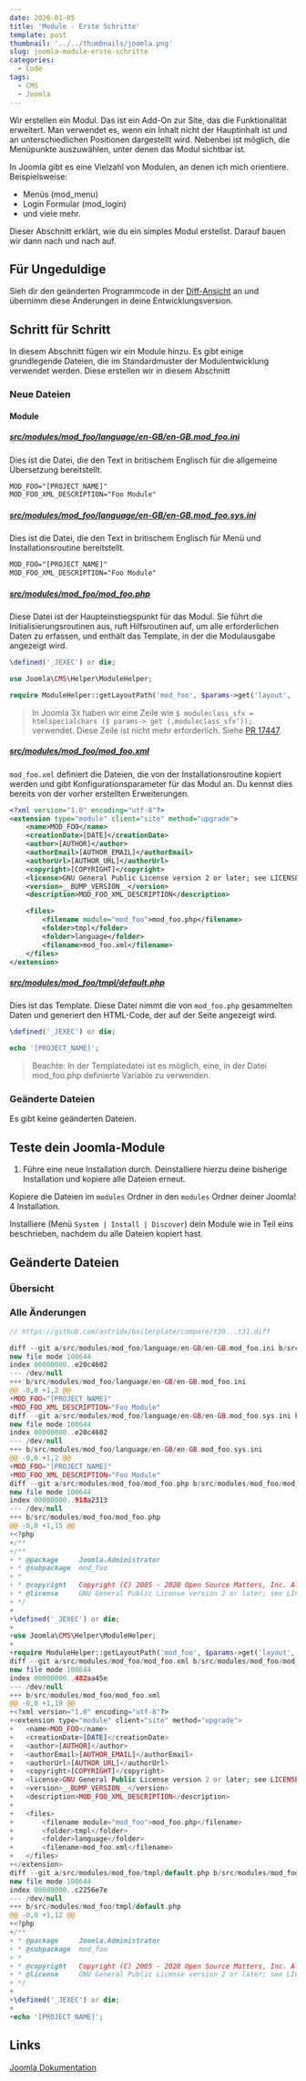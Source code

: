 ```yaml
---
date: 2020-01-05
title: 'Module - Erste Schritte'
template: post
thumbnail: '../../thumbnails/joomla.png'
slug: joomla-module-erste-schritte
categories:
  - Code
tags:
  - CMS
  - Joomla
---
```


Wir erstellen ein Modul. Das ist ein Add-On zur Site, das die Funktionalität erweitert. Man verwendet es, wenn ein Inhalt nicht der Hauptinhalt ist und an unterschiedlichen Positionen dargestellt wird. Nebenbei ist möglich, die Menüpunkte auszuwählen, unter denen das Modul sichtbar ist.

In Joomla gibt es eine Vielzahl von Modulen, an denen ich mich orientiere. Beispielsweise:

- Menüs (mod_menu)
- Login Formular (mod_login)
- und viele mehr.

Dieser Abschnitt erklärt, wie du ein simples Modul erstellst. Darauf bauen wir dann nach und nach auf.

## Für Ungeduldige

Sieh dir den geänderten Programmcode in der [Diff-Ansicht](https://github.com/astridx/boilerplate/compare/t30...t31) an und übernimm diese Änderungen in deine Entwicklungsversion.

## Schritt für Schritt

In diesem Abschnitt fügen wir ein Module hinzu. Es gibt einige grundlegende Dateien, die im Standardmuster der Modulentwicklung verwendet werden. Diese erstellen wir in diesem Abschnitt

### Neue Dateien

#### Module

##### [src/modules/mod_foo/language/en-GB/en-GB.mod_foo.ini](https://github.com/astridx/boilerplate/blob/51a02d3706fbf64b023e242def2086b1529cfe8d/src/modules/mod_foo/language/en-GB/en-GB.mod_foo.ini)

Dies ist die Datei, die den Text in britischem Englisch für die allgemeine Übersetzung bereitstellt.

```xml
MOD_FOO="[PROJECT_NAME]"
MOD_FOO_XML_DESCRIPTION="Foo Module"
```

##### [src/modules/mod_foo/language/en-GB/en-GB.mod_foo.sys.ini](https://github.com/astridx/boilerplate/blob/51a02d3706fbf64b023e242def2086b1529cfe8d/src/modules/mod_foo/language/en-GB/en-GB.mod_foo.sys.ini)

Dies ist die Datei, die den Text in britischem Englisch für Menü und Installationsroutine bereitstellt.

```xml
MOD_FOO="[PROJECT_NAME]"
MOD_FOO_XML_DESCRIPTION="Foo Module"
```

##### [src/modules/mod_foo/mod_foo.php](https://github.com/astridx/boilerplate/blob/51a02d3706fbf64b023e242def2086b1529cfe8d/src/modules/mod_foo/mod_foo.php)

Diese Datei ist der Haupteinstiegspunkt für das Modul. Sie führt die Initialisierungsroutinen aus, ruft Hilfsroutinen auf, um alle erforderlichen Daten zu erfassen, und enthält das Template, in der die Modulausgabe angezeigt wird.

```php
\defined('_JEXEC') or die;

use Joomla\CMS\Helper\ModuleHelper;

require ModuleHelper::getLayoutPath('mod_foo', $params->get('layout', 'default'));
```

> In Joomla 3x haben wir eine Zeile wie `$ moduleclass_sfx = htmlspecialchars ($ params-> get (‚moduleclass_sfx‘));` verwendet. Diese Zeile ist nicht mehr erforderlich. Siehe [PR 17447](https://github.com/joomla/joomla-cms/pull/17447).

##### [src/modules/mod_foo/mod_foo.xml](https://github.com/astridx/boilerplate/blob/51a02d3706fbf64b023e242def2086b1529cfe8d/src/modules/mod_foo/mod_foo.xml)

`mod_foo.xml` definiert die Dateien, die von der Installationsroutine kopiert werden und gibt Konfigurationsparameter für das Modul an. Du kennst dies bereits von der vorher erstellten Erweiterungen.

```xml
<?xml version="1.0" encoding="utf-8"?>
<extension type="module" client="site" method="upgrade">
	<name>MOD_FOO</name>
	<creationDate>[DATE]</creationDate>
	<author>[AUTHOR]</author>
	<authorEmail>[AUTHOR_EMAIL]</authorEmail>
	<authorUrl>[AUTHOR_URL]</authorUrl>
	<copyright>[COPYRIGHT]</copyright>
	<license>GNU General Public License version 2 or later; see LICENSE.txt</license>
	<version>__BUMP_VERSION__</version>
	<description>MOD_FOO_XML_DESCRIPTION</description>

	<files>
		<filename module="mod_foo">mod_foo.php</filename>
		<folder>tmpl</folder>
		<folder>language</folder>
		<filename>mod_foo.xml</filename>
	</files>
</extension>
```

##### [src/modules/mod_foo/tmpl/default.php](https://github.com/astridx/boilerplate/blob/51a02d3706fbf64b023e242def2086b1529cfe8d/src/modules/mod_foo/tmpl/default.php)

Dies ist das Template. Diese Datei nimmt die von `mod_foo.php` gesammelten Daten und generiert den HTML-Code, der auf der Seite angezeigt wird.

```php
\defined('_JEXEC') or die;

echo '[PROJECT_NAME]';
```

> Beachte: In der Templatedatei ist es möglich, eine, in der Datei mod_foo.php definierte Variable zu verwenden.

### Geänderte Dateien

Es gibt keine geänderten Dateien.

## Teste dein Joomla-Module

1. Führe eine neue Installation durch. Deinstalliere hierzu deine bisherige Installation und kopiere alle Dateien erneut.

Kopiere die Dateien im `modules` Ordner in den `modules` Ordner deiner Joomla! 4 Installation.

Installiere (Menü `System | Install | Discover`) dein Module wie in Teil eins beschrieben, nachdem du alle Dateien kopiert hast.

## Geänderte Dateien

### Übersicht

### Alle Änderungen

```php {diff}
// https://github.com/astridx/boilerplate/compare/t30...t31.diff

diff --git a/src/modules/mod_foo/language/en-GB/en-GB.mod_foo.ini b/src/modules/mod_foo/language/en-GB/en-GB.mod_foo.ini
new file mode 100644
index 00000000..e20c4602
--- /dev/null
+++ b/src/modules/mod_foo/language/en-GB/en-GB.mod_foo.ini
@@ -0,0 +1,2 @@
+MOD_FOO="[PROJECT_NAME]"
+MOD_FOO_XML_DESCRIPTION="Foo Module"
diff --git a/src/modules/mod_foo/language/en-GB/en-GB.mod_foo.sys.ini b/src/modules/mod_foo/language/en-GB/en-GB.mod_foo.sys.ini
new file mode 100644
index 00000000..e20c4602
--- /dev/null
+++ b/src/modules/mod_foo/language/en-GB/en-GB.mod_foo.sys.ini
@@ -0,0 +1,2 @@
+MOD_FOO="[PROJECT_NAME]"
+MOD_FOO_XML_DESCRIPTION="Foo Module"
diff --git a/src/modules/mod_foo/mod_foo.php b/src/modules/mod_foo/mod_foo.php
new file mode 100644
index 00000000..918a2313
--- /dev/null
+++ b/src/modules/mod_foo/mod_foo.php
@@ -0,0 +1,15 @@
+<?php
+/**
+/**
+ * @package     Joomla.Administrator
+ * @subpackage  mod_foo
+ *
+ * @copyright   Copyright (C) 2005 - 2020 Open Source Matters, Inc. All rights reserved.
+ * @license     GNU General Public License version 2 or later; see LICENSE.txt
+ */
+
+\defined('_JEXEC') or die;
+
+use Joomla\CMS\Helper\ModuleHelper;
+
+require ModuleHelper::getLayoutPath('mod_foo', $params->get('layout', 'default'));
diff --git a/src/modules/mod_foo/mod_foo.xml b/src/modules/mod_foo/mod_foo.xml
new file mode 100644
index 00000000..482aa45e
--- /dev/null
+++ b/src/modules/mod_foo/mod_foo.xml
@@ -0,0 +1,19 @@
+<?xml version="1.0" encoding="utf-8"?>
+<extension type="module" client="site" method="upgrade">
+	<name>MOD_FOO</name>
+	<creationDate>[DATE]</creationDate>
+	<author>[AUTHOR]</author>
+	<authorEmail>[AUTHOR_EMAIL]</authorEmail>
+	<authorUrl>[AUTHOR_URL]</authorUrl>
+	<copyright>[COPYRIGHT]</copyright>
+	<license>GNU General Public License version 2 or later; see LICENSE.txt</license>
+	<version>__BUMP_VERSION__</version>
+	<description>MOD_FOO_XML_DESCRIPTION</description>
+
+	<files>
+		<filename module="mod_foo">mod_foo.php</filename>
+		<folder>tmpl</folder>
+		<folder>language</folder>
+		<filename>mod_foo.xml</filename>
+	</files>
+</extension>
diff --git a/src/modules/mod_foo/tmpl/default.php b/src/modules/mod_foo/tmpl/default.php
new file mode 100644
index 00000000..c2256e7e
--- /dev/null
+++ b/src/modules/mod_foo/tmpl/default.php
@@ -0,0 +1,12 @@
+<?php
+/**
+ * @package     Joomla.Administrator
+ * @subpackage  mod_foo
+ *
+ * @copyright   Copyright (C) 2005 - 2020 Open Source Matters, Inc. All rights reserved.
+ * @license     GNU General Public License version 2 or later; see LICENSE.txt
+ */
+
+\defined('_JEXEC') or die;
+
+echo '[PROJECT_NAME]';

```

## Links

[Joomla Dokumentation](https://docs.joomla.org/J4.x:Creating_a_Simple_Module/de)
